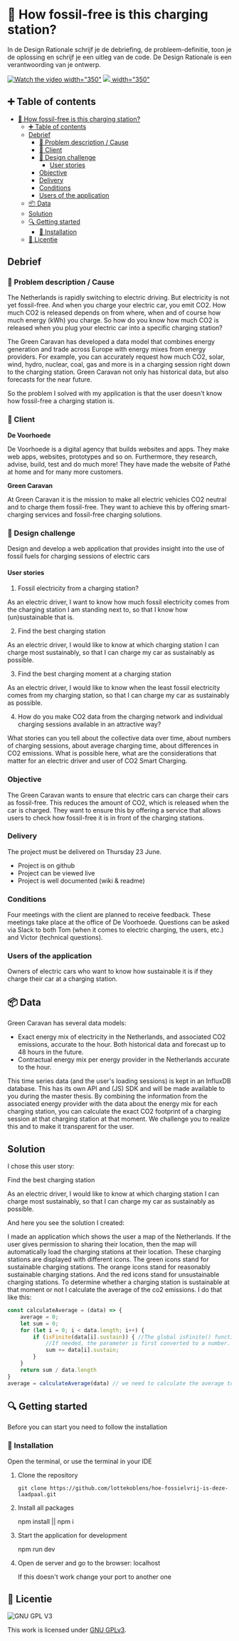 # :seedling: How fossil-free is this charging station?

In de Design Rationale schrijf je de debriefing, de probleem-definitie, toon je de oplossing en schrijf je een uitleg van de code. De Design Rationale is een verantwoording van je ontwerp. 

[![Watch the video](/public/images/thumbnail.png) width="350"](https://youtu.be/KsQJYSobGd8)
[<img src="/public/images/thumbnail.png"> width="350"](https://youtu.be/KsQJYSobGd8)

## :heavy_plus_sign: Table of contents
- [:seedling: How fossil-free is this charging station?](#seedling-how-fossil-free-is-this-charging-station)
  - [:heavy_plus_sign: Table of contents](#heavy_plus_sign-table-of-contents)
  - [Debrief](#debrief)
    - [:memo: Problem description / Cause](#memo-problem-description--cause)
    - [:construction_worker: Client](#construction_worker-client)
    - [:rocket: Design challenge](#rocket-design-challenge)
      - [User stories](#user-stories)
    - [Objective](#objective)
    - [Delivery](#delivery)
    - [Conditions](#conditions)
    - [Users of the application](#users-of-the-application)
  - [:package: Data](#package-data)
  - [Solution](#solution)
  - [🔍 Getting started](#-getting-started)
    - [🔨 Installation](#-installation)
  - [:bookmark: Licentie](#bookmark-licentie)

## Debrief

### :memo: Problem description / Cause
The Netherlands is rapidly switching to electric driving. But electricity is not yet fossil-free. And when you charge your electric car, you emit CO2. How much CO2 is released depends on
from where, when and of course how much energy (kWh) you charge. So how do you know how much CO2 is released when you plug your electric car into a specific charging station?

The Green Caravan has developed a data model that combines energy generation and trade across Europe with energy mixes from energy providers. For example, you can accurately request how much CO2, solar, wind, hydro, nuclear, coal, gas and more is in a charging session right down to the charging station. Green Caravan not only has historical data, but also forecasts for the near future.

So the problem I solved with my application is that the user doesn't know how fossil-free a charging station is.

### :construction_worker: Client
**De Voorhoede**

De Voorhoede is a digital agency that builds websites and apps. They make web apps, websites, prototypes and so on. Furthermore, they research, advise, build, test and do much more! They have made the website of Pathé at home and for many more customers.

**Green Caravan**

At Green Caravan it is the mission to make all electric vehicles CO2 neutral and to charge them fossil-free. They want to achieve this by offering smart-charging services and fossil-free charging solutions.

### :rocket: Design challenge
Design and develop a web application that provides insight into the use of fossil fuels for charging sessions of electric cars

#### User stories

1. Fossil electricity from a charging station?

As an electric driver, I want to know how much fossil electricity comes from the charging station I am standing next to, so that I know how (un)sustainable that is.

2. Find the best charging station

As an electric driver, I would like to know at which charging station I can charge most sustainably, so that I can charge my car as sustainably as possible.

3. Find the best charging moment at a charging station

As an electric driver, I would like to know when the least fossil electricity comes from my charging station, so that I can charge my car as sustainably as possible.

4. How do you make CO2 data from the charging network and individual charging sessions available in an attractive way?

What stories can you tell about the collective data over time, about numbers of charging sessions, about average charging time, about differences in CO2 emissions. What is possible here, what are the considerations that matter for an electric driver and user of CO2 Smart Charging.

### Objective
The Green Caravan wants to ensure that electric cars can charge their cars as fossil-free. This reduces the amount of CO2, which is released when the car is charged. They want to ensure this by offering a service that allows users to check how fossil-free it is in front of the charging stations.

### Delivery
The project must be delivered on Thursday 23 June.

* Project is on github
* Project can be viewed live
* Project is well documented (wiki & readme)

### Conditions
Four meetings with the client are planned to receive feedback. These meetings take place at the office of De Voorhoede.
Questions can be asked via Slack to both Tom (when it comes to electric charging, the users, etc.) and Victor (technical questions).

### Users of the application
Owners of electric cars who want to know how sustainable it is if they charge their car at a charging station.

## :package: Data
Green Caravan has several data models:
* Exact energy mix of electricity in the Netherlands, and associated CO2 emissions, accurate to the hour. Both historical data and forecast up to 48 hours in the future.
* Contractual energy mix per energy provider in the Netherlands accurate to the hour.

This time series data (and the user's loading sessions) is kept in an InfluxDB database. This has its own API and (JS) SDK and will be made available to you during the master thesis. By combining the information from the associated energy provider with the data about the energy mix for each charging station, you can calculate the exact CO2 footprint of a charging session at that charging station at that moment. We challenge you to realize this and to make it transparent for the user.

## Solution

I chose this user story: 

Find the best charging station

As an electric driver, I would like to know at which charging station I can charge most sustainably, so that I can charge my car as sustainably as possible.

And here you see the solution I created:

<!-- video  -->

I made an application which shows the user a map of the Netherlands. If the user gives permission to sharing their location, then the map will automatically load the charging stations at their location. These charging stations are displayed with different icons. The green icons stand for sustainable charging stations. The orange icons stand for reasonably sustainable charging stations. And the red icons stand for  unsustainable charging stations. To determine whether a charging station is sustainable at that moment or not I calculate the average of the 
co2 emissions. I do that like this:

```js
const calculateAverage = (data) => {
    average = 0;
    let sum = 0;
    for (let i = 0; i < data.length; i++) {
        if (isFinite(data[i].sustain)) { //The global isFinite() function determines whether the passed value is a finite number. 
            //If needed, the parameter is first converted to a number. Source: https://developer.mozilla.org/en-US/docs/Web/JavaScript/Reference/Global_Objects/isFinite
            sum += data[i].sustain;
        }
    }
    return sum / data.length
}
average = calculateAverage(data) // we need to calculate the average to make a scale for the loading points
```

## 🔍 Getting started
Before you can start you need to follow the installation

### 🔨 Installation
Open the terminal, or use the terminal in your IDE

1. Clone the repository

   ``` git clone https://github.com/lottekoblens/hoe-fossielvrij-is-deze-laadpaal.git ```

2. Install all packages

   npm install || npm i

3. Start the application for development

   npm run dev

4. Open de server and go to the browser: localhost 

   If this doesn't work change your port to another one

## :bookmark: Licentie

![GNU GPL V3](https://www.gnu.org/graphics/gplv3-127x51.png)

This work is licensed under [GNU GPLv3](./LICENSE).
